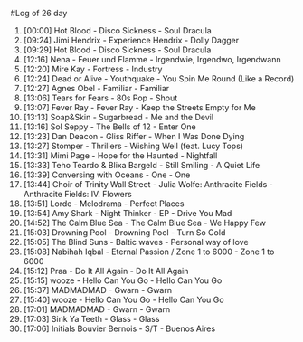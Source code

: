 #Log of 26 day

1. [00:00] Hot Blood - Disco Sickness - Soul Dracula
1. [09:24] Jimi Hendrix - Experience Hendrix - Dolly Dagger
1. [09:29] Hot Blood - Disco Sickness - Soul Dracula
1. [12:16] Nena - Feuer und Flamme - Irgendwie, Irgendwo, Irgendwann
1. [12:20] Mire Kay - Fortress - Industry
1. [12:24] Dead or Alive - Youthquake - You Spin Me Round (Like a Record)
1. [12:27] Agnes Obel - Familiar - Familiar
1. [13:06] Tears for Fears - 80s Pop - Shout
1. [13:07] Fever Ray - Fever Ray - Keep the Streets Empty for Me
1. [13:13] Soap&Skin - Sugarbread - Me and the Devil
1. [13:16] Sol Seppy - The Bells of 12 - Enter One
1. [13:23] Dan Deacon - Gliss Riffer - When I Was Done Dying
1. [13:27] Stomper - Thrillers - Wishing Well (feat. Lucy Tops)
1. [13:31] Mimi Page - Hope for the Haunted - Nightfall
1. [13:33] Teho Teardo & Blixa Bargeld - Still Smiling - A Quiet Life
1. [13:39] Conversing with Oceans - One - One
1. [13:44] Choir of Trinity Wall Street - Julia Wolfe: Anthracite Fields - Anthracite Fields: IV. Flowers
1. [13:51] Lorde - Melodrama - Perfect Places
1. [13:54] Amy Shark - Night Thinker - EP - Drive You Mad
1. [14:52] The Calm Blue Sea - The Calm Blue Sea - We Happy Few
1. [15:03] Drowning Pool - Drowning Pool - Turn So Cold
1. [15:05] The Blind Suns - Baltic waves - Personal way of love
1. [15:08] Nabihah Iqbal - Eternal Passion / Zone 1 to 6000 - Zone 1 to 6000
1. [15:12] Praa - Do It All Again - Do It All Again
1. [15:15] wooze - Hello Can You Go - Hello Can You Go
1. [15:37] MADMADMAD - Gwarn - Gwarn
1. [15:40] wooze - Hello Can You Go - Hello Can You Go
1. [17:01] MADMADMAD - Gwarn - Gwarn
1. [17:03] Sink Ya Teeth - Glass - Glass
1. [17:06] Initials Bouvier Bernois - S/T - Buenos Aires

